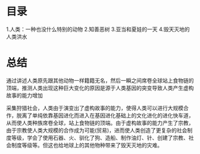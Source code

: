 # 目录
1.人类：一种也没什么特别的动物
2.知善恶树
3.亚当和夏娃的一天
4.毁天灭地的人类洪水

# 总结
通过讲述人类原先跟其他动物一样籍籍无名，然后一瞬之间席卷全球站上食物链的顶端，推测人类出现这种巨大变化的原因是源于人类基因的突变导致人类产生虚构故事的能力增加

采集狩猎社会，人类由于演变出了虚构故事的能力，使得人类可以进行大规模合作，脱离了单纯依靠基因进化而进入在基因进化基础上的文化进化的进化快车道，从而使人类种族席卷全球，站上食物链的顶端。由于虚构故事的能力产生了宗教，由于宗教使人类大规模的合作成为可能(贸易)，进而使人类创造了更复杂的社会制度等级，学会了使用石器、火、驯化了狗、造船、制作油灯、针、创建了宗教、社会制度等级等。但这也给地球上的其他物种带来了毁天灭地的灾难。
